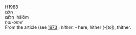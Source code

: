 <body>
  <p>H1988<br>  הלם  <br> הֲלוֹם  ‎  hălôm  <br><i>hal-ome‘ </i><br>From the article (see <a href="h1973.htm">1973</a> ; <i>hither: - </i>here, hither (-[to]), thither.<br></p>
 </body>